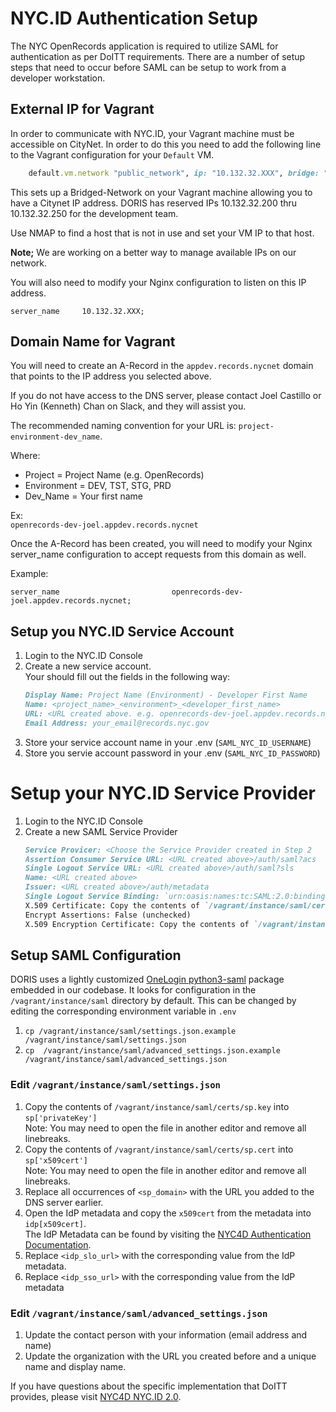 # NYC.ID Authentication Setup

The NYC OpenRecords application is required to utilize SAML for authentication as per DoITT requirements. There are a number of setup steps that need to occur before SAML can be setup to work from a developer workstation.

## External IP for Vagrant
In order to communicate with NYC.ID, your Vagrant machine must be accessible on CityNet. In order to do this you need to add the following line to the Vagrant configuration for your `Default` VM.

```ruby
    default.vm.network "public_network", ip: "10.132.32.XXX", bridge: "en0: Ethernet"
```

This sets up a Bridged-Network on your Vagrant machine allowing you to have a Citynet IP address. DORIS has reserved IPs 10.132.32.200 thru 10.132.32.250 for the development team.

Use NMAP to find a host that is not in use and set your VM IP to that host. 

**Note;** We are working on a better way to manage available IPs on our network.

You will also need to modify your Nginx configuration to listen on this IP address.

```
server_name     10.132.32.XXX;

```

## Domain Name for Vagrant
You will need to create an A-Record in the `appdev.records.nycnet` domain that points to the IP address you selected above.

If you do not have access to the DNS server, please contact Joel Castillo or Ho Yin (Kenneth) Chan on Slack, and they will assist you.

The recommended naming convention for your URL is: `project-environment-dev_name`. 

Where:
- Project = Project Name (e.g. OpenRecords)  
- Environment = DEV, TST, STG, PRD  
- Dev_Name = Your first name  

Ex:   
`openrecords-dev-joel.appdev.records.nycnet`

Once the A-Record has been created, you will need to modify your Nginx server_name configuration to accept requests from this domain as well.

Example: 
```
server_name                         openrecords-dev-joel.appdev.records.nycnet;
```
## Setup you NYC.ID Service Account
1. Login to the NYC.ID Console
2. Create a new service account.  
Your should fill out the fields in the following way:
   ```markdown
   Display Name: Project Name (Environment) - Developer First Name
   Name: <project_name>_<environment>_<developer_first_name>
   URL: <URL created above. e.g. openrecords-dev-joel.appdev.records.nycnet
   Email Address: your_email@records.nyc.gov
   ```
3. Store your service account name in your .env (`SAML_NYC_ID_USERNAME`)
4. Store you servie account password in your .env (`SAML_NYC_ID_PASSWORD`)

# Setup your NYC.ID Service Provider
1. Login to the NYC.ID Console
2. Create a new SAML Service Provider
   ```markdown
   Service Provicer: <Choose the Service Provider created in Step 2
   Assertion Consumer Service URL: <URL created above>/auth/saml?acs
   Single Logout Service URL: <URL created above>/auth/saml?sls
   Name: <URL created above>
   Issuer: <URL created above>/auth/metadata
   Single Logout Service Binding: `urn:oasis:names:tc:SAML:2.0:bindings:HTTP-Redirect`
   X.509 Certificate: Copy the contents of `/vagrant/instance/saml/certs/saml.crt`
   Encrypt Assertions: False (unchecked)
   X.509 Encryption Certificate: Copy the contents of `/vagrant/instance/saml/certs/saml.crt`
   ```

## Setup SAML Configuration
DORIS uses a lightly customized [OneLogin python3-saml](https://github.com/onelogin/python3-saml) package embedded in our codebase. It looks for configuration in the `/vagrant/instance/saml` directory by default. This can be changed by editing the corresponding environment variable in `.env`

1. `cp /vagrant/instance/saml/settings.json.example /vagrant/instance/saml/settings.json`
2. `cp  /vagrant/instance/saml/advanced_settings.json.example /vagrant/instance/saml/advanced_settings.json`

### Edit `/vagrant/instance/saml/settings.json`
1. Copy the contents of `/vagrant/instance/saml/certs/sp.key` into `sp['privateKey']`  
   Note: You may need to open the file in another editor and remove all linebreaks.
2. Copy the contents of `/vagrant/instance/saml/certs/sp.cert` into `sp['x509cert']`  
   Note: You may need to open the file in another editor and remove all linebreaks.
3. Replace all occurrences of `<sp_domain>` with the URL you added to the DNS server earlier.
4. Open the IdP metadata and copy the `x509cert` from the metadata into `idp[x509cert]`.  
The IdP Metadata can be found by visiting the [NYC4D Authentication Documentation](http://nyc4d-stg.nycnet/nycid/authentication.shtml#idp-install). 
5. Replace `<idp_slo_url>` with the corresponding value from the IdP metadata.
6. Replace `<idp_sso_url>` with the corresponding value from the IdP metadata

### Edit `/vagrant/instance/saml/advanced_settings.json`
1. Update the contact person with your information (email address and name)
2. Update the organization with the URL you created before and a unique name and display name.


If you have questions about the specific implementation that DoITT provides, please visit [NYC4D NYC.ID 2.0](http://nyc4d-stg.nycnet/).